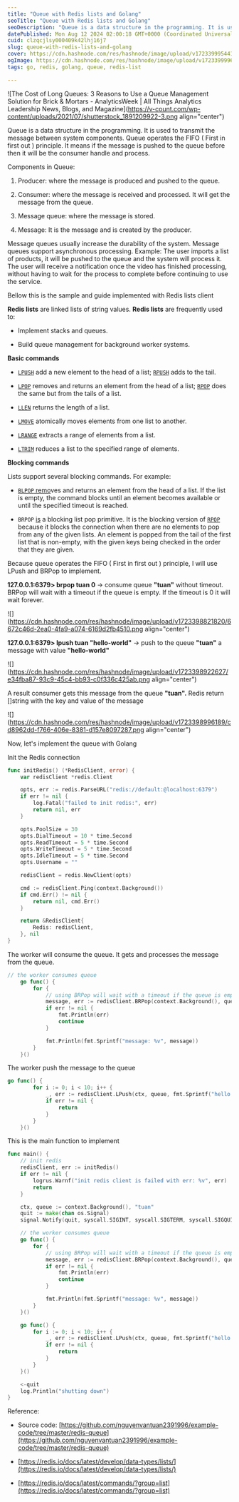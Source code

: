 ```yaml
---
title: "Queue with Redis lists and Golang"
seoTitle: "Queue with Redis lists and Golang"
seoDescription: "Queue is a data structure in the programming. It is used to transmit the message between system components. Queue operates the FIFO principle."
datePublished: Mon Aug 12 2024 02:00:18 GMT+0000 (Coordinated Universal Time)
cuid: clzqcjlsy000409k42lhj16j7
slug: queue-with-redis-lists-and-golang
cover: https://cdn.hashnode.com/res/hashnode/image/upload/v1723399954416/0dacf621-b11c-4768-9fed-a605ab48bc0f.png
ogImage: https://cdn.hashnode.com/res/hashnode/image/upload/v1723399996043/cdb61e18-fea6-4b9e-b45e-5ddf74982123.png
tags: go, redis, golang, queue, redis-list

---
```


![The Cost of Long Queues: 3 Reasons to Use a Queue Management Solution for  Brick & Mortars - AnalyticsWeek | All Things Analytics Leadership News,  Blogs, and Magazine](https://v-count.com/wp-content/uploads/2021/07/shutterstock_1891209922-3.png align="center")

Queue is a data structure in the programming. It is used to transmit the message between system components. Queue operates the FIFO ( First in first out ) principle. It means if the message is pushed to the queue before then it will be the consumer handle and process.

Components in Queue:

1. Producer: where the message is produced and pushed to the queue.
    
2. Consumer: where the message is received and processed. It will get the message from the queue.
    
3. Message queue: where the message is stored.
    
4. Message: It is the message and is created by the producer.
    

Message queues usually increase the durability of the system. Message queues support asynchronous processing. Example: The user imports a list of products, it will be pushed to the queue and the system will process it. The user will receive a notification once the video has finished processing, without having to wait for the process to complete before continuing to use the service.

Bellow this is the sample and guide implemented with Redis lists client

**Redis lists** are linked lists of string values. **Redis lists** are frequently used to:

* Implement stacks and queues.
    
* Build queue management for background worker systems.
    

**Basic commands**

* [`LPUSH`](https://redis.io/docs/latest/commands/lpush/) add a new element to the head of a list; [`RPUSH`](https://redis.io/docs/latest/commands/rpush/) adds to the tail.
    
* [`LPOP`](https://redis.io/docs/latest/commands/lpop/) removes and returns an element from the head of a list; [`RPOP`](https://redis.io/docs/latest/commands/rpop/) does the same but from the tails of a list.
    
* [`LLEN`](https://redis.io/docs/latest/commands/llen/) returns the length of a list.
    
* [`LMOVE`](https://redis.io/docs/latest/commands/lmove/) atomically moves elements from one list to another.
    
* [`LRANGE`](https://redis.io/docs/latest/commands/lrange/) extracts a range of elements from a list.
    
* [`LTRIM`](https://redis.io/docs/latest/commands/ltrim/) reduces a list to the specified range of elements.
    

**Blocking commands**

Lists support several blocking commands. For example:

* [`BLPOP` remo](https://redis.io/docs/latest/commands/blpop/)ves and returns an element from the head of a list. If the list is empty, the command blocks until an element becomes available or until the specified timeout is reached.
    
* `BRPOP` [is](https://redis.io/docs/latest/commands/rpop/) a blocking list pop primitive. It is the blocking version of [`RPOP`](https://redis.io/docs/latest/commands/rpop/) because it blocks the connection when there are no elements to pop from any of the given lists. An element is popped from the tail of the first list that is non-empty, with the given keys being checked in the order that they are given.
    

Because queue operates the FIFO ( First in first out ) principle, I will use LPush and BRPop to implement.

**127.0.0.1:6379&gt; brpop tuan 0** -&gt; consume queue **"tuan"** without timeout. BRPop will wait with a timeout if the queue is empty. If the timeout is 0 it will wait forever.

![](https://cdn.hashnode.com/res/hashnode/image/upload/v1723398821820/6672c46d-2ea0-4fa9-a074-6169d2fb4510.png align="center")

**127.0.0.1:6379&gt; lpush tuan "hello-world"** -&gt; push to the queue **"tuan"** a message with value **"hello-world"**

![](https://cdn.hashnode.com/res/hashnode/image/upload/v1723398922627/e34fba87-93c9-45c4-bb93-c0f336c425ab.png align="center")

A result consumer gets this message from the queue **"tuan".** Redis return \[\]string with the key and value of the message

![](https://cdn.hashnode.com/res/hashnode/image/upload/v1723398996189/cd8962dd-f766-406e-8381-d157e8097287.png align="center")

Now, let's implement the queue with Golang

Init the Redis connection

```go
func initRedis() (*RedisClient, error) {
	var redisClient *redis.Client

	opts, err := redis.ParseURL("redis://default:@localhost:6379")
	if err != nil {
		log.Fatal("failed to init redis:", err)
		return nil, err
	}

	opts.PoolSize = 30
	opts.DialTimeout = 10 * time.Second
	opts.ReadTimeout = 5 * time.Second
	opts.WriteTimeout = 5 * time.Second
	opts.IdleTimeout = 5 * time.Second
	opts.Username = ""

	redisClient = redis.NewClient(opts)

	cmd := redisClient.Ping(context.Background())
	if cmd.Err() != nil {
		return nil, cmd.Err()
	}

	return &RedisClient{
		Redis: redisClient,
	}, nil
}
```

The worker will consume the queue. It gets and processes the message from the queue.

```go
// the worker consumes queue
	go func() {
		for {
			// using BRPop will wait with a timeout if the queue is empty. If timeout is 0 it will wait forever
			message, err := redisClient.BRPop(context.Background(), queue, 0)
			if err != nil {
				fmt.Println(err)
				continue
			}

			fmt.Println(fmt.Sprintf("message: %v", message))
		}
	}()
```

The worker push the message to the queue

```go
go func() {
		for i := 0; i < 10; i++ {
			_, err := redisClient.LPush(ctx, queue, fmt.Sprintf("hello %v", i))
			if err != nil {
				return
			}
		}
	}()
```

This is the main function to implement

```go
func main() {
	// init redis
	redisClient, err := initRedis()
	if err != nil {
		logrus.Warnf("init redis client is failed with err: %v", err)
		return
	}

	ctx, queue := context.Background(), "tuan"
	quit := make(chan os.Signal)
	signal.Notify(quit, syscall.SIGINT, syscall.SIGTERM, syscall.SIGQUIT)

	// the worker consumes queue
	go func() {
		for {
			// using BRPop will wait with a timeout if the queue is empty. If timeout is 0 it will wait forever
			message, err := redisClient.BRPop(context.Background(), queue, 0)
			if err != nil {
				fmt.Println(err)
				continue
			}

			fmt.Println(fmt.Sprintf("message: %v", message))
		}
	}()

	go func() {
		for i := 0; i < 10; i++ {
			_, err := redisClient.LPush(ctx, queue, fmt.Sprintf("hello %v", i))
			if err != nil {
				return
			}
		}
	}()

	<-quit
	log.Println("shutting down")
}
```

Reference:

* Source code: [https://github.com/nguyenvantuan2391996/example-code/tree/master/redis-queue](https://github.com/nguyenvantuan2391996/example-code/tree/master/redis-queue)
    
* [https://redis.io/docs/latest/develop/data-types/lists/](https://redis.io/docs/latest/develop/data-types/lists/)
    
* [https://redis.io/docs/latest/commands/?group=list](https://redis.io/docs/latest/commands/?group=list)